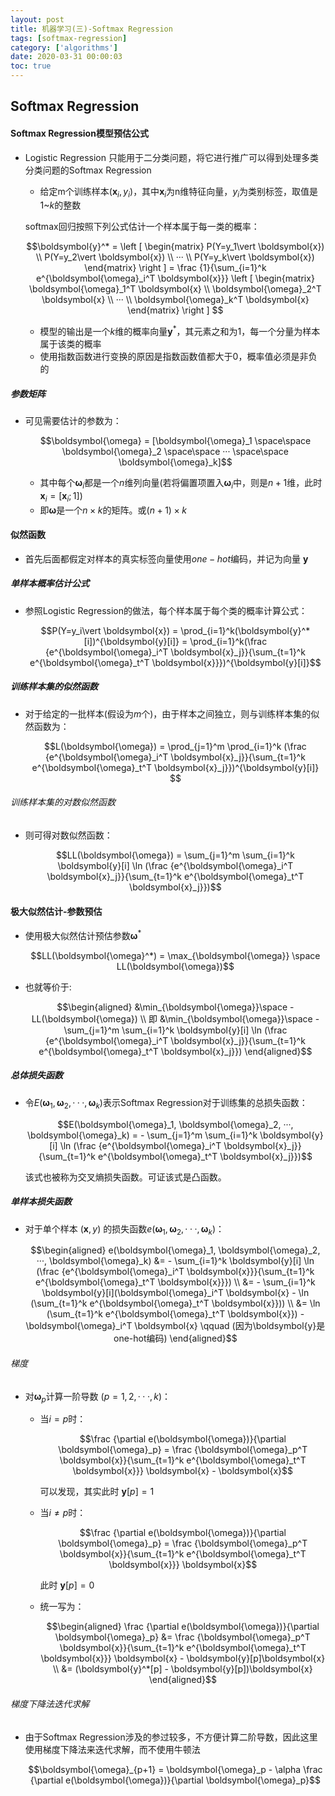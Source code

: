 ```yaml
---
layout: post
title: 机器学习(三)-Softmax Regression
tags: [softmax-regression]
category: ['algorithms']
date: 2020-03-31 00:00:03
toc: true
---
```


## Softmax Regression

#### Softmax Regression模型预估公式

- Logistic Regression 只能用于二分类问题，将它进行推广可以得到处理多类分类问题的Softmax Regression
    
    - 给定m个训练样本$(\boldsymbol{x}_i, y_i)$，其中$\boldsymbol{x}_i$为n维特征向量，$y_i$为类别标签，取值是$1$~$k$的整数
    
    softmax回归按照下列公式估计一个样本属于每一类的概率：

    $$\boldsymbol{y}^* = \left [ \begin{matrix} P(Y=y_1\vert \boldsymbol{x}) \\ P(Y=y_2\vert \boldsymbol{x}) \\ ··· \\ P(Y=y_k\vert \boldsymbol{x}) \end{matrix} \right ]  = \frac {1}{\sum_{i=1}^k e^{\boldsymbol{\omega}_i^T \boldsymbol{x}}}  \left [ \begin{matrix} \boldsymbol{\omega}_1^T \boldsymbol{x} \\ \boldsymbol{\omega}_2^T \boldsymbol{x} \\ ··· \\ \boldsymbol{\omega}_k^T \boldsymbol{x} \end{matrix} \right ] $$

    - 模型的输出是一个$k$维的概率向量$\boldsymbol{y}^*$，其元素之和为1，每一个分量为样本属于该类的概率
    - 使用指数函数进行变换的原因是指数函数值都大于0，概率值必须是非负的

##### 参数矩阵

- 可见需要估计的参数为：

    $$\boldsymbol{\omega} = [\boldsymbol{\omega}_1 \space\space \boldsymbol{\omega}_2 \space\space ···  \space\space \boldsymbol{\omega}_k]$$

    - 其中每个$\boldsymbol{\omega}_i$都是一个$n$维列向量(若将偏置项置入$\boldsymbol{\omega}_i$中，则是$n+1$维，此时$\boldsymbol{x}_i = [\boldsymbol{x}_i;1]$)
    - 即$\boldsymbol{\omega}$是一个$n \times k$的矩阵。或$(n+1) \times k$


#### 似然函数

- 首先后面都假定对样本的真实标签向量使用$one-hot$编码，并记为向量 $\boldsymbol{y}$

##### 单样本概率估计公式

- 参照Logistic Regression的做法，每个样本属于每个类的概率计算公式：

    $$P(Y=y_i\vert \boldsymbol{x}) = \prod_{i=1}^k(\boldsymbol{y}^*[i])^{\boldsymbol{y}[i]} = \prod_{i=1}^k(\frac {e^{\boldsymbol{\omega}_i^T \boldsymbol{x}_j}}{\sum_{t=1}^k e^{\boldsymbol{\omega}_t^T \boldsymbol{x}}})^{\boldsymbol{y}[i]}$$

##### 训练样本集的似然函数

- 对于给定的一批样本(假设为$m$个)，由于样本之间独立，则与训练样本集的似然函数为：

    $$L(\boldsymbol{\omega}) = \prod_{j=1}^m \prod_{i=1}^k (\frac {e^{\boldsymbol{\omega}_i^T \boldsymbol{x}_j}}{\sum_{t=1}^k e^{\boldsymbol{\omega}_t^T \boldsymbol{x}_j}})^{\boldsymbol{y}[i]} $$

###### 训练样本集的对数似然函数

-  则可得对数似然函数：

    $$LL(\boldsymbol{\omega}) = \sum_{j=1}^m \sum_{i=1}^k \boldsymbol{y}[i] \ln (\frac {e^{\boldsymbol{\omega}_i^T \boldsymbol{x}_j}}{\sum_{t=1}^k e^{\boldsymbol{\omega}_t^T \boldsymbol{x}_j}})$$


#### 极大似然估计-参数预估

- 使用极大似然估计预估参数$\boldsymbol{\omega}^*$

    $$LL(\boldsymbol{\omega}^*) = \max_{\boldsymbol{\omega}} \space LL(\boldsymbol{\omega})$$

- 也就等价于: 

    $$\begin{aligned}  &\min_{\boldsymbol{\omega}}\space -LL(\boldsymbol{\omega}) \\ 即 &\min_{\boldsymbol{\omega}}\space - \sum_{j=1}^m \sum_{i=1}^k \boldsymbol{y}[i] \ln (\frac {e^{\boldsymbol{\omega}_i^T \boldsymbol{x}_j}}{\sum_{t=1}^k e^{\boldsymbol{\omega}_t^T \boldsymbol{x}_j}}) \end{aligned}$$

##### 总体损失函数

- 令$E(\boldsymbol{\omega}_1, \boldsymbol{\omega}_2, ···, \boldsymbol{\omega}_k)$表示Softmax Regression对于训练集的总损失函数：

    $$E(\boldsymbol{\omega}_1, \boldsymbol{\omega}_2, ···, \boldsymbol{\omega}_k) = - \sum_{j=1}^m \sum_{i=1}^k \boldsymbol{y}[i] \ln (\frac {e^{\boldsymbol{\omega}_i^T \boldsymbol{x}_j}}{\sum_{t=1}^k e^{\boldsymbol{\omega}_t^T \boldsymbol{x}_j}})$$

    该式也被称为交叉熵损失函数。可证该式是凸函数。

##### 单样本损失函数

- 对于单个样本 $(\boldsymbol{x}, y)$ 的损失函数$e(\boldsymbol{\omega}_1, \boldsymbol{\omega}_2, ···, \boldsymbol{\omega}_k)$：

    $$\begin{aligned} e(\boldsymbol{\omega}_1, \boldsymbol{\omega}_2, ···, \boldsymbol{\omega}_k) &= - \sum_{i=1}^k \boldsymbol{y}[i] \ln (\frac {e^{\boldsymbol{\omega}_i^T \boldsymbol{x}}}{\sum_{t=1}^k e^{\boldsymbol{\omega}_t^T \boldsymbol{x}}}) \\ &= - \sum_{i=1}^k \boldsymbol{y}[i](\boldsymbol{\omega}_i^T \boldsymbol{x} - \ln (\sum_{t=1}^k e^{\boldsymbol{\omega}_t^T \boldsymbol{x}})) \\ &= \ln (\sum_{t=1}^k e^{\boldsymbol{\omega}_t^T \boldsymbol{x}}) - \boldsymbol{\omega}_i^T \boldsymbol{x} \qquad (因为\boldsymbol{y}是one-hot编码)  \end{aligned}$$

###### 梯度

- 对$\boldsymbol{\omega}_p$计算一阶导数 $(p = 1,2,···,k)$：
    - 当$i=p$时：

        $$\frac {\partial e(\boldsymbol{\omega})}{\partial \boldsymbol{\omega}_p} = \frac {\boldsymbol{\omega}_p^T \boldsymbol{x}}{\sum_{t=1}^k e^{\boldsymbol{\omega}_t^T \boldsymbol{x}}} \boldsymbol{x} - \boldsymbol{x}$$

        可以发现，其实此时 $\boldsymbol{y}[p] = 1$
    
    - 当$i\neq p$时：

        $$\frac {\partial e(\boldsymbol{\omega})}{\partial \boldsymbol{\omega}_p} = \frac {\boldsymbol{\omega}_p^T \boldsymbol{x}}{\sum_{t=1}^k e^{\boldsymbol{\omega}_t^T \boldsymbol{x}}} \boldsymbol{x}$$

        此时 $\boldsymbol{y}[p] = 0$

    - 统一写为：

        $$\begin{aligned} \frac {\partial e(\boldsymbol{\omega})}{\partial \boldsymbol{\omega}_p} &= \frac {\boldsymbol{\omega}_p^T \boldsymbol{x}}{\sum_{t=1}^k e^{\boldsymbol{\omega}_t^T \boldsymbol{x}}} \boldsymbol{x} - \boldsymbol{y}[p]\boldsymbol{x} \\ &= (\boldsymbol{y}^*[p] - \boldsymbol{y}[p])\boldsymbol{x} \end{aligned}$$                


###### 梯度下降法迭代求解

- 由于Softmax Regression涉及的参过较多，不方便计算二阶导数，因此这里使用梯度下降法来迭代求解，而不使用牛顿法

    $$\boldsymbol{\omega}_{p+1} = \boldsymbol{\omega}_p - \alpha \frac {\partial e(\boldsymbol{\omega})}{\partial \boldsymbol{\omega}_p}$$

